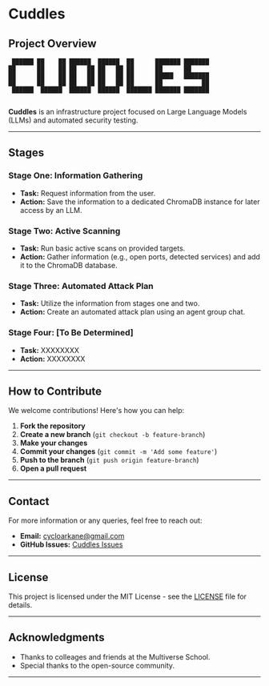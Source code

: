 
# Cuddles

## Project Overview

```
 ██████ ██    ██ ██████  ██████  ██      ███████ ███████ 
██      ██    ██ ██   ██ ██   ██ ██      ██      ██      
██      ██    ██ ██   ██ ██   ██ ██      █████   ███████ 
██      ██    ██ ██   ██ ██   ██ ██      ██           ██ 
 ██████  ██████  ██████  ██████  ███████ ███████ ███████ 
                                                
```

**Cuddles** is an infrastructure project focused on Large Language Models (LLMs) and automated security testing.

---

## Stages

### Stage One: Information Gathering
- **Task:** Request information from the user.
- **Action:** Save the information to a dedicated ChromaDB instance for later access by an LLM.

### Stage Two: Active Scanning
- **Task:** Run basic active scans on provided targets.
- **Action:** Gather information (e.g., open ports, detected services) and add it to the ChromaDB database.

### Stage Three: Automated Attack Plan
- **Task:** Utilize the information from stages one and two.
- **Action:** Create an automated attack plan using an agent group chat.

### Stage Four: [To Be Determined]
- **Task:** XXXXXXXX
- **Action:** XXXXXXXX

---

## How to Contribute

We welcome contributions! Here's how you can help:

1. **Fork the repository**
2. **Create a new branch** (`git checkout -b feature-branch`)
3. **Make your changes**
4. **Commit your changes** (`git commit -m 'Add some feature'`)
5. **Push to the branch** (`git push origin feature-branch`)
6. **Open a pull request**

---

## Contact

For more information or any queries, feel free to reach out:

- **Email:** cycloarkane@gmail.com
- **GitHub Issues:** [Cuddles Issues](https://github.com/cycloarcane/cuddles/issues)

---

## License

This project is licensed under the MIT License - see the [LICENSE](LICENSE) file for details.

---

## Acknowledgments

- Thanks to colleages and friends at the Multiverse School.
- Special thanks to the open-source community.

---
